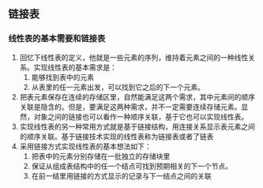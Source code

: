## 链接表
### 线性表的基本需要和链接表
1. 回忆下线性表的定义，他就是一些元素的序列，维持着元素之间的一种线性关系。实现线性表的基本需求是：
   1. 能够找到表中的元素
   2. 从表里的任一元素出发，可以找到它之后的下一个元素。
2. 把表元素保存在连续的存储区里，自然能满足这两个需求，其中元素间的顺序关联是隐含的。但是，要满足这两种需求，并不一定需要连续存储元素。显然，对象之间的链接也可以看作一种顺序关联，基于它也可以实现线性表。
3. 实现线性表的另一种常用方式就是基于链接结构，用连接关系显示表元素之间的顺序关联。基于链接技术实现的线性表称为链接表或者了链表
4. 采用链接方式实现线性表的基本想法如下：
   1. 把表中的元素分别存储在一批独立的存储块里
   2. 保证从组成表结构中的任一个结点可找到预期相关的下一个节点。
   3. 在前一结里用链接的方式显示的记录与下一结点之间的关联